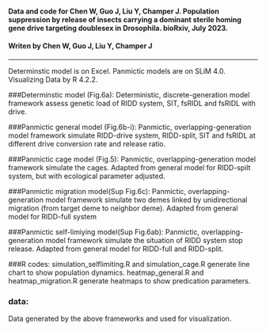 #### Data and code for Chen W, Guo J, Liu Y, Champer J. Population suppression by release of insects carrying a dominant sterile homing gene drive targeting doublesex in Drosophila. bioRxiv, July 2023. 
#### Writen by Chen W, Guo J, Liu Y, Champer J
---

Determinstic model is on Excel.
Panmictic models are on SLiM 4.0.
Visualizing Data by R 4.2.2.

###Determinstic model (Fig.6a):
Deterministic, discrete-generation model framework assess genetic load of RIDD system, SIT, fsRIDL and fsRIDL with drive.

###Panmictic general model (Fig.6b-i):
Panmictic, overlapping-generation model framework simulate RIDD-drive system, RIDD-split, SIT and fsRIDL at different drive conversion rate and release ratio.

###Panmictic cage model (Fig.5):
Panmictic, overlapping-generation model framework simulate the cages. 
Adapted from general model for RIDD-spilt system, but with ecological parameter adjusted. 

###Panmictic migration model(Sup Fig.6c):
Panmictic, overlapping-generation model framework simulate two demes linked by unidirectional migration (from target deme to neighbor deme). 
Adapted from general model for RIDD-full system

###Panmictic self-limiying model(Sup Fig.6ab):
Panmictic, overlapping-generation model framework simulate the situation of RIDD system stop release.
Adapted from general model for RIDD-full and RIDD-split.

###R codes:
simulation_selflimiting.R and simulation_cage.R generate line chart to show population dynamics.
heatmap_general.R and heatmap_migration.R generate heatmaps to show predication parameters.

### data:
Data generated by the above frameworks and used for visualization.


